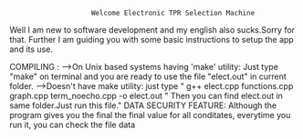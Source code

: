 						Welcome Electronic TPR Selection Machine
Well I am new to software development and my english also sucks.Sorry for that. Further I am guiding you with some basic instructions to setup
the app and its use.

COMPILING :
   -->On Unix based systems having 'make' utility:
      Just type "make" on terminal and you are ready to use the file "elect.out" in current folder.
   -->Doesn't have make utility:
      just type " g++ elect.cpp functions.cpp graph.cpp term_noecho.cpp -o elect.out "
	  Then you can find elect.out in same folder.Just run this file."
DATA SECURITY FEATURE:
  Although the program gives you the final the final value for all conditates, everytime you run it,
  you can check the file data  
